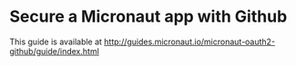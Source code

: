 # Secure a Micronaut app with Github #

This guide is available at http://guides.micronaut.io/micronaut-oauth2-github/guide/index.html
